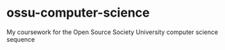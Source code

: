 # ossu-computer-science
My coursework for the Open Source Society University computer science sequence
